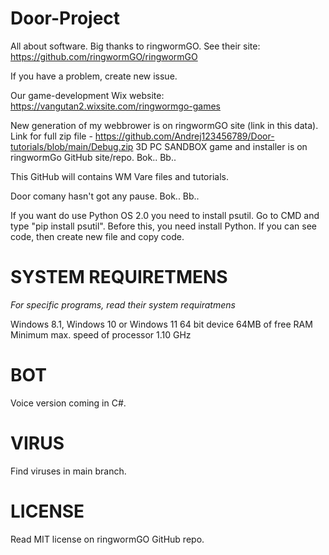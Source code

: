 # Door-Project
All about software.
Big thanks to ringwormGO.
See their site: https://github.com/ringwormGO/ringwormGO

If you have a problem, create new issue.

Our game-development Wix website: https://vangutan2.wixsite.com/ringwormgo-games

New generation of my webbrower is on ringwormGO site (link in this data).
Link for full zip file - https://github.com/Andrej123456789/Door-tutorials/blob/main/Debug.zip
3D PC SANDBOX game and installer is on ringwormGo GitHub site/repo.
Bok.. Bb..

This GitHub will contains WM Vare files and tutorials.

Door comany hasn't got any pause.
Bok.. Bb..

If you want do use Python OS 2.0 you need to install psutil. Go to CMD and type "pip install psutil". Before this, you need install Python.
If you can see code, then create new file and copy code.

# SYSTEM REQUIRETMENS
*For specific programs, read their system requiratmens*

Windows 8.1, Windows 10 or Windows 11 64 bit device
64MB of free RAM
Minimum max. speed of processor 1.10 GHz

# BOT
Voice version coming in C#.

# VIRUS
Find viruses in main branch.

# LICENSE
Read MIT license on ringwormGO GitHub repo.

